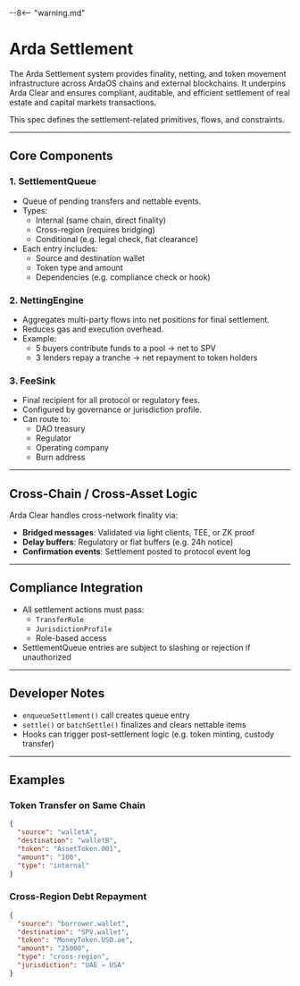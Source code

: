--8<-- "warning.md"

# Arda Settlement

The Arda Settlement system provides finality, netting, and token movement infrastructure across ArdaOS chains and external blockchains. It underpins Arda Clear and ensures compliant, auditable, and efficient settlement of real estate and capital markets transactions.

This spec defines the settlement-related primitives, flows, and constraints.

---

## Core Components

### 1. **SettlementQueue**

- Queue of pending transfers and nettable events.
- Types:
    - Internal (same chain, direct finality)
    - Cross-region (requires bridging)
    - Conditional (e.g. legal check, fiat clearance)
- Each entry includes:
    - Source and destination wallet
    - Token type and amount
    - Dependencies (e.g. compliance check or hook)

### 2. **NettingEngine**

- Aggregates multi-party flows into net positions for final settlement.
- Reduces gas and execution overhead.
- Example:
    - 5 buyers contribute funds to a pool → net to SPV
    - 3 lenders repay a tranche → net repayment to token holders

### 3. **FeeSink**

- Final recipient for all protocol or regulatory fees.
- Configured by governance or jurisdiction profile.
- Can route to:
    - DAO treasury
    - Regulator
    - Operating company
    - Burn address

---

## Cross-Chain / Cross-Asset Logic

Arda Clear handles cross-network finality via:

- **Bridged messages**: Validated via light clients, TEE, or ZK proof
- **Delay buffers**: Regulatory or fiat buffers (e.g. 24h notice)
- **Confirmation events**: Settlement posted to protocol event log

---

## Compliance Integration

- All settlement actions must pass:
    - `TransferRule`
    - `JurisdictionProfile`
    - Role-based access
- SettlementQueue entries are subject to slashing or rejection if unauthorized

---

## Developer Notes

- `enqueueSettlement()` call creates queue entry
- `settle()` or `batchSettle()` finalizes and clears nettable items
- Hooks can trigger post-settlement logic (e.g. token minting, custody transfer)

---

## Examples

### Token Transfer on Same Chain

```json
{
  "source": "walletA",
  "destination": "walletB",
  "token": "AssetToken.001",
  "amount": "100",
  "type": "internal"
}
```

### Cross-Region Debt Repayment

```json
{
  "source": "borrower.wallet",
  "destination": "SPV.wallet",
  "token": "MoneyToken.USD.ae",
  "amount": "25000",
  "type": "cross-region",
  "jurisdiction": "UAE → USA"
}
```
